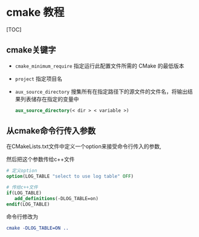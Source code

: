 # cmake 教程

[TOC]



## cmake关键字

- `cmake_minimum_require` 指定运行此配置文件所需的 CMake 的最低版本

- `project` 指定项目名

- `aux_source_directory` 搜集所有在指定路径下的源文件的文件名，将输出结果列表储存在指定的变量中

    ```cmake
    aux_source_directory(< dir > < variable >)
    ```
    
    

## 从cmake命令行传入参数

在CMakeLists.txt文件中定义一个option来接受命令行传入的参数,

然后把这个参数传给c++文件

```cmake
# 定义option
option(LOG_TABLE "select to use log table" OFF)

# 传给c++文件
if(LOG_TABLE)
   add_definitions(-DLOG_TABLE=on)
endif(LOG_TABLE)
```

命令行修改为

```cmake
cmake -DLOG_TABLE=ON ..
```

